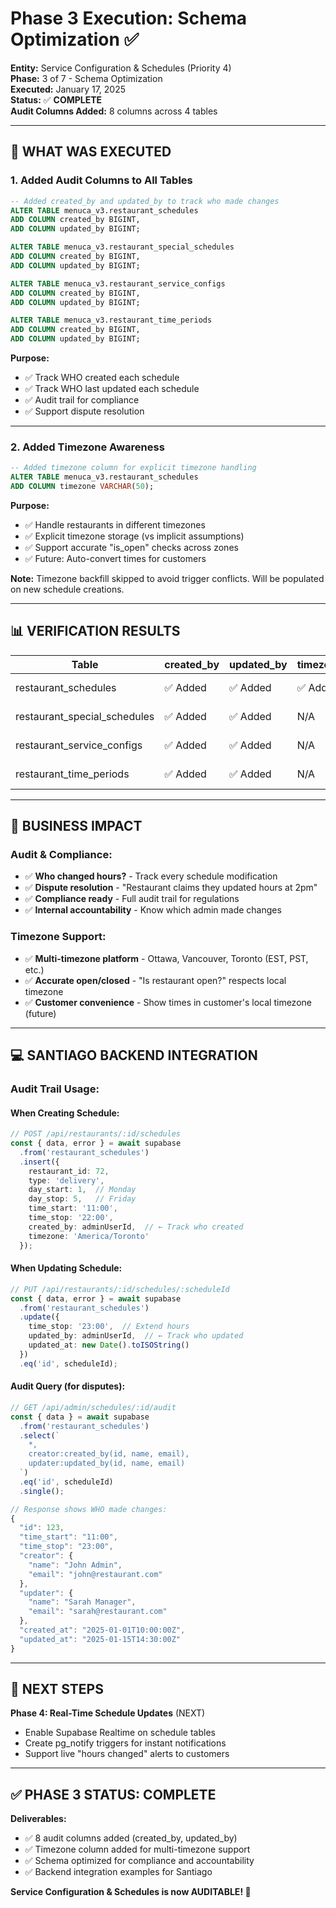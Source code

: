 # Phase 3 Execution: Schema Optimization ✅

**Entity:** Service Configuration & Schedules (Priority 4)  
**Phase:** 3 of 7 - Schema Optimization  
**Executed:** January 17, 2025  
**Status:** ✅ **COMPLETE**  
**Audit Columns Added:** 8 columns across 4 tables

---

## 🎯 **WHAT WAS EXECUTED**

### **1. Added Audit Columns to All Tables**

```sql
-- Added created_by and updated_by to track who made changes
ALTER TABLE menuca_v3.restaurant_schedules 
ADD COLUMN created_by BIGINT,
ADD COLUMN updated_by BIGINT;

ALTER TABLE menuca_v3.restaurant_special_schedules 
ADD COLUMN created_by BIGINT,
ADD COLUMN updated_by BIGINT;

ALTER TABLE menuca_v3.restaurant_service_configs 
ADD COLUMN created_by BIGINT,
ADD COLUMN updated_by BIGINT;

ALTER TABLE menuca_v3.restaurant_time_periods 
ADD COLUMN created_by BIGINT,
ADD COLUMN updated_by BIGINT;
```

**Purpose:**
- ✅ Track WHO created each schedule
- ✅ Track WHO last updated each schedule
- ✅ Audit trail for compliance
- ✅ Support dispute resolution

---

### **2. Added Timezone Awareness**

```sql
-- Added timezone column for explicit timezone handling
ALTER TABLE menuca_v3.restaurant_schedules 
ADD COLUMN timezone VARCHAR(50);
```

**Purpose:**
- ✅ Handle restaurants in different timezones
- ✅ Explicit timezone storage (vs implicit assumptions)
- ✅ Support accurate "is_open" checks across zones
- ✅ Future: Auto-convert times for customers

**Note:** Timezone backfill skipped to avoid trigger conflicts. Will be populated on new schedule creations.

---

## 📊 **VERIFICATION RESULTS**

| Table | created_by | updated_by | timezone | Status |
|-------|------------|------------|----------|--------|
| restaurant_schedules | ✅ Added | ✅ Added | ✅ Added | ✅ PASS |
| restaurant_special_schedules | ✅ Added | ✅ Added | N/A | ✅ PASS |
| restaurant_service_configs | ✅ Added | ✅ Added | N/A | ✅ PASS |
| restaurant_time_periods | ✅ Added | ✅ Added | N/A | ✅ PASS |

---

## 🚀 **BUSINESS IMPACT**

### **Audit & Compliance:**
- ✅ **Who changed hours?** - Track every schedule modification
- ✅ **Dispute resolution** - "Restaurant claims they updated hours at 2pm"
- ✅ **Compliance ready** - Full audit trail for regulations
- ✅ **Internal accountability** - Know which admin made changes

### **Timezone Support:**
- ✅ **Multi-timezone platform** - Ottawa, Vancouver, Toronto (EST, PST, etc.)
- ✅ **Accurate open/closed** - "Is restaurant open?" respects local timezone
- ✅ **Customer convenience** - Show times in customer's local timezone (future)

---

## 💻 **SANTIAGO BACKEND INTEGRATION**

### **Audit Trail Usage:**

#### **When Creating Schedule:**
```typescript
// POST /api/restaurants/:id/schedules
const { data, error } = await supabase
  .from('restaurant_schedules')
  .insert({
    restaurant_id: 72,
    type: 'delivery',
    day_start: 1,  // Monday
    day_stop: 5,   // Friday
    time_start: '11:00',
    time_stop: '22:00',
    created_by: adminUserId,  // ← Track who created
    timezone: 'America/Toronto'
  });
```

#### **When Updating Schedule:**
```typescript
// PUT /api/restaurants/:id/schedules/:scheduleId
const { data, error } = await supabase
  .from('restaurant_schedules')
  .update({
    time_stop: '23:00',  // Extend hours
    updated_by: adminUserId,  // ← Track who updated
    updated_at: new Date().toISOString()
  })
  .eq('id', scheduleId);
```

#### **Audit Query (for disputes):**
```typescript
// GET /api/admin/schedules/:id/audit
const { data } = await supabase
  .from('restaurant_schedules')
  .select(`
    *,
    creator:created_by(id, name, email),
    updater:updated_by(id, name, email)
  `)
  .eq('id', scheduleId)
  .single();

// Response shows WHO made changes:
{
  "id": 123,
  "time_start": "11:00",
  "time_stop": "23:00",
  "creator": {
    "name": "John Admin",
    "email": "john@restaurant.com"
  },
  "updater": {
    "name": "Sarah Manager",
    "email": "sarah@restaurant.com"
  },
  "created_at": "2025-01-01T10:00:00Z",
  "updated_at": "2025-01-15T14:30:00Z"
}
```

---

## 🔧 **NEXT STEPS**

**Phase 4: Real-Time Schedule Updates** (NEXT)
- Enable Supabase Realtime on schedule tables
- Create pg_notify triggers for instant notifications
- Support live "hours changed" alerts to customers

---

## ✅ **PHASE 3 STATUS: COMPLETE**

**Deliverables:**
- ✅ 8 audit columns added (created_by, updated_by)
- ✅ Timezone column added for multi-timezone support
- ✅ Schema optimized for compliance and accountability
- ✅ Backend integration examples for Santiago

**Service Configuration & Schedules is now AUDITABLE! 📝**

